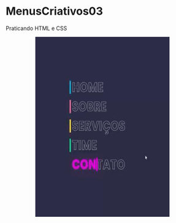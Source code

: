 # MenusCriativos03

Praticando HTML e CSS

<p align="center">
  <img width="350" height="470" src="src/menugif.GIF">
</p>


